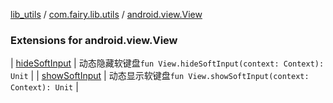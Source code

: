 [lib_utils](../../index.md) / [com.fairy.lib.utils](../index.md) / [android.view.View](./index.md)

### Extensions for android.view.View

| [hideSoftInput](hide-soft-input.md) | 动态隐藏软键盘`fun View.hideSoftInput(context: Context): Unit` |
| [showSoftInput](show-soft-input.md) | 动态显示软键盘`fun View.showSoftInput(context: Context): Unit` |

